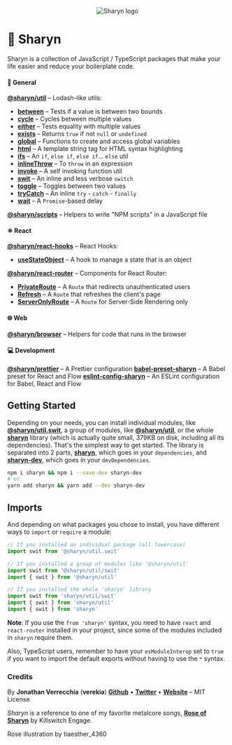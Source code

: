 <div align="center">
  <img src="https://user-images.githubusercontent.com/40995577/42487947-ea40d256-840b-11e8-8acc-50e62a3226b7.png" alt="Sharyn logo">
</div>

# 🌹 Sharyn

Sharyn is a collection of JavaScript / TypeScript packages that make your life easier and reduce your boilerplate code.

#### 💯 General

[**@sharyn/util**](https://github.com/sharynjs/sharyn/blob/master/packages/util/README.md#readme) – Lodash-like utils:
- [**between**](https://github.com/sharynjs/sharyn/blob/master/packages/util.between/README.md#readme) – Tests if a value is between two bounds
- [**cycle**](https://github.com/sharynjs/sharyn/blob/master/packages/util.cycle/README.md#readme) – Cycles between multiple values
- [**either**](https://github.com/sharynjs/sharyn/blob/master/packages/util.either/README.md#readme) – Tests equality with multiple values
- [**exists**](https://github.com/sharynjs/sharyn/blob/master/packages/util.exists/README.md#readme) – Returns `true` if not `null` or `undefined`
- [**global**](https://github.com/sharynjs/sharyn/blob/master/packages/util.global/README.md#readme) – Functions to create and access global variables
- [**html**](https://github.com/sharynjs/sharyn/blob/master/packages/util.html/README.md#readme) – A template string tag for HTML syntax highlighting
- [**ifs**](https://github.com/sharynjs/sharyn/blob/master/packages/util.ifs/README.md#readme) – An `if`, `else if`, `else if`... `else` util
- [**inlineThrow**](https://github.com/sharynjs/sharyn/blob/master/packages/util.inlineThrow/README.md#readme) – To `throw` in an expression
- [**invoke**](https://github.com/sharynjs/sharyn/blob/master/packages/util.invoke/README.md#readme) – A self invoking function util
- [**swit**](https://github.com/sharynjs/sharyn/blob/master/packages/util.swit/README.md#readme) – An inline and less verbose `switch`
- [**toggle**](https://github.com/sharynjs/sharyn/blob/master/packages/util.toggle/README.md#readme) – Toggles between two values
- [**tryCatch**](https://github.com/sharynjs/sharyn/blob/master/packages/util.trycatch/README.md#readme) – An inline `try` - `catch` - `finally`
- [**wait**](https://github.com/sharynjs/sharyn/blob/master/packages/util.wait/README.md#readme) – A `Promise`-based delay

[**@sharyn/scripts**](https://github.com/sharynjs/sharyn/blob/master/packages/scripts/README.md#readme) – Helpers to write "NPM scripts" in a JavaScript file

#### ⚛️ React

[**@sharyn/react-hooks**](https://github.com/sharynjs/sharyn/blob/master/packages/react-hooks/README.md#readme) – React Hooks:
- [**useStateObject**](https://github.com/sharynjs/sharyn/blob/master/packages/react-router.usestateobject/README.md#readme) – A hook to manage a state that is an object

[**@sharyn/react-router**](https://github.com/sharynjs/sharyn/blob/master/packages/react-router/README.md#readme) – Components for React Router:
- [**PrivateRoute**](https://github.com/sharynjs/sharyn/blob/master/packages/react-router.privateroute/README.md#readme) – A `Route` that redirects unauthenticated users
- [**Refresh**](https://github.com/sharynjs/sharyn/blob/master/packages/react-router.refresh/README.md#readme) – A `Route` that refreshes the client's page
- [**ServerOnlyRoute**](https://github.com/sharynjs/sharyn/blob/master/packages/react-router.serveronlyroute/README.md#readme) – A `Route` for Server-Side Rendering only

#### 🌐 Web

[**@sharyn/browser**](https://github.com/sharynjs/sharyn/blob/master/packages/browser/README.md#readme) – Helpers for code that runs in the browser

#### 💻 Development

[**@sharyn/prettier**](https://github.com/sharynjs/sharyn/blob/master/packages/prettier/README.md#readme) – A Prettier configuration
[**babel-preset-sharyn**](https://github.com/sharynjs/babel-preset-sharyn/README.md#readme) – A Babel preset for React and Flow
[**eslint-config-sharyn**](https://github.com/sharynjs/eslint-config-sharyn/README.md#readme) – An ESLint configuration for Babel, React and Flow

## Getting Started

Depending on your needs, you can install individual modules, like [**@sharyn/util.swit**](https://github.com/sharynjs/sharyn/blob/master/packages/util.swit/README.md#readme), a group of modules, like [**@sharyn/util**](https://github.com/sharynjs/sharyn/blob/master/packages/util/README.md#readme), or the whole [**sharyn**](https://github.com/sharynjs/sharyn/blob/master/packages/_sharyn/README.md#readme) library (which is actually quite small, 379KB on disk, including all its dependencies). That's the simplest way to get started. The library is separated into 2 parts, [**sharyn**](https://github.com/sharynjs/sharyn/blob/master/packages/_sharyn/README.md#readme), which goes in your `dependencies`, and [**sharyn-dev**](https://github.com/sharynjs/sharyn/blob/master/packages/_sharyn-dev/README.md#readme), which goes in your `devDependencies`.

```sh
npm i sharyn && npm i --save-dev sharyn-dev
# or
yarn add sharyn && yarn add --dev sharyn-dev
```

## Imports

And depending on what packages you chose to install, you have different ways to `import` or `require` a module:

```js
// If you installed an individual package (all lowercase)
import swit from '@sharyn/util.swit'

// If you installed a group of modules like '@sharyn/util'
import swit from '@sharyn/util/swit'
import { swit } from '@sharyn/util'

// If you installed the whole 'sharyn' library
import swit from 'sharyn/util/swit'
import { swit } from 'sharyn/util'
import { swit } from 'sharyn'
```

**Note**: If you use the `from 'sharyn'` syntax, you need to have `react` and `react-router` installed in your project, since some of the modules included in `sharyn` require them.

Also, TypeScript users, remember to have your `esModuleInterop` set to `true` if you want to import the default exports without having to use the `*` syntax.

### Credits

By **Jonathan Verrecchia** (**verekia**) [**Github**](https://github.com/verekia) • [**Twitter**](https://twitter.com/verekia) • [**Website**](https://verekia.com) – MIT License

_Sharyn_ is a reference to one of my favorite metalcore songs, [**Rose of Sharyn**](https://www.youtube.com/watch?v=PgMsACFMIq8) by Killswitch Engage.

Rose illustration by tiaesther_4360
